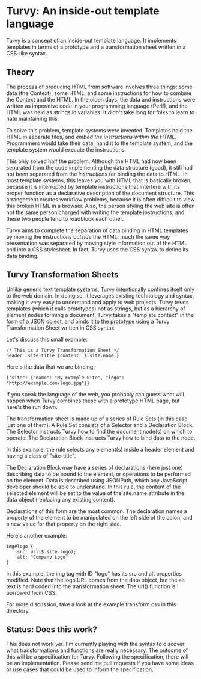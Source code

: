 # Turvy: An inside-out template language

Turvy is a concept of an inside-out template language. It implements templates
in terms of a prototype and a transformation sheet written in a CSS-like syntax.

## Theory

The process of producing HTML from software involves three things: some data
(the Context), some HTML, and some instructions for how to combine the Context
and the HTML. In the olden days, the data and instructions were written as
imperative code in your programming language (Perl!), and the HTML was held as
strings in variables. It didn't take long for folks to learn to hate maintaining
this.

To solve this problem, template systems were invented. Templates hold the HTML
in separate files, and *embed the instructions within the HTML*. Programmers
would take their data, hand it to the template system, and the template system
would execute the instructions.

This only solved half the problem. Although the HTML had now been separated from
the code implementing the data structure (good), it still had not been separated
from the *instructions* for binding the data to HTML. In most template systems,
this leaves you with HTML that is basically broken, because it is interrupted by
template instructions that interfere with its proper function as a declarative
description of the document structure. This arrangement creates workflow
problems, because it is often difficult to view this broken HTML in a browser.
Also, the person styling the web site is often not the same person charged with
writing the template instructions, and these two people tend to roadblock each
other.

Turvy aims to complete the separation of data binding in HTML templates by
moving the instructions *outside* the HTML, much the same way presentation was
separated by moving style information out of the HTML and into a CSS stylesheet.
In fact, Turvy uses the CSS syntax to define its data binding.

## Turvy Transformation Sheets

Unlike generic text template systems, Turvy intentionally confines itself only
to the web domain. In doing so, it leverages existing technology and syntax,
making it very easy to understand and apply to web projects.  Turvy treats
templates (which it calls prototypes) not as strings, but as a hierarchy of
element nodes forming a document. Turvy takes a "template context" in the form
of a JSON object, and binds it to the prototype using a Turvy Transformation
Sheet written in CSS syntax.

Let's discuss this small example:

    /* This is a Turvy Transformation Sheet */
    header .site-title {content: $.site.name;}

Here's the data that we are binding:

    {"site": {"name": "My Example Site", "logo": "http://example.com/logo.jpg"}}

If you speak the language of the web, you probably can guess what will happen
when Turvy combines these with a prototype HTML page, but here's the run down.

The transformation sheet is made up of a series of Rule Sets (in this case just
one of them). A Rule Set consists of a Selector and a Declaration Block. The
Selector instructs Turvy how to find the document node(s) on which to operate.
The Declaration Block instructs Turvy how to bind data to the node.

In this example, the rule selects any element(s) inside a header element and
having a class of "site-title".

The Declaration Block may have a series of declarations (here just one)
describing data to be bound to the element, or operations to be performed on the
element. Data is described using JSONPath, which any JavaScript developer should
be able to understand. In this rule, the content of the selected element will be
set to the value of the site.name attribute in the data object (replacing any
existing content).

Declarations of this form are the most common. The declaration names a property
of the element to be manipulated on the left side of the colon, and a new value
for that property on the right side.

Here's another example:

    img#logo {
        src: url($.site.logo);
        alt: "Company Logo"
    }

In this example, the img tag with ID "logo" has its src and alt properties
modified. Note that the logo URL comes from the data object, but the alt text is
hard coded into the transformation sheet. The url() function is borrowed from
CSS.

For more discussion, take a look at the example transform.css in this directory.

## Status: Does this work?

This does not work *yet*. I'm currently playing with the syntax to discover what
transformations and functions are really necessary. The outcome of this will be
a specification for Turvy. Following the specification, there will be an
implementation. Please send me pull requests if you have some ideas or use cases
that could be used to inform the specification.
